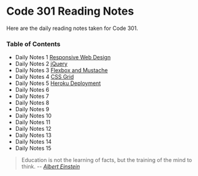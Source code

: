# **Code 301 Reading Notes**
Here are the daily reading notes taken for Code 301.  
  
### <addr> Table of Contents
* Daily Notes 1 [Responsive Web Design](301/class1.md)
* Daily Notes 2 [jQuery](301/class2.md)
* Daily Notes 3 [Flexbox and Mustache](301/class3.md)
* Daily Notes 4 [CSS Grid](301/class4.md)
* Daily Notes 5 [Heroku Deployment](301/class5.md)
* Daily Notes 6 
* Daily Notes 7 
* Daily Notes 8 
* Daily Notes 9 
* Daily Notes 10 
* Daily Notes 11 
* Daily Notes 12 
* Daily Notes 13 
* Daily Notes 14 
* Daily Notes 15
 
 

>Education is not the learning of facts,
>but the training of the mind to think.
> -- <cite>[Albert Einstein][1]</cite>

[1]:https://www.goodreads.com/quotes/6137386-education-is-not-the-learning-of-facts-but-the-training
